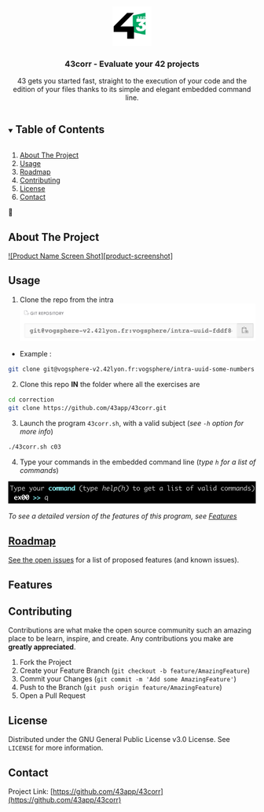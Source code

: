 <!--
*** Thanks for checking out the Best-README-Template. If you have a suggestion
*** that would make this better, please fork the repo and create a pull request
*** or simply open an issue with the tag "enhancement".
*** Thanks again! Now go create something AMAZING! :D
***
***
***
*** To avoid retyping too much info. Do a search and replace for the following:
*** 43app, 43corr, twitter_handle, h.coutaud@outlook.fr, 43corr, 43 gets you started fast, straight to the execution of your code and the edition of main files thanks to its simple and elegant embedded command line.
-->



<!-- PROJECT SHIELDS -->
<!--
*** I'm using markdown "reference style" links for readability.
*** Reference links are enclosed in brackets [ ] instead of parentheses ( ).
*** See the bottom of this document for the declaration of the reference variables
*** for contributors-url, forks-url, etc. This is an optional, concise syntax you may use.
*** https://www.markdownguide.org/basic-syntax/#reference-style-links
-->

<!-- PROJECT LOGO -->
<br />
<p align="center">
  <a href="https://github.com/43app/43corr">
    <img src="/pics/logo.jpg" alt="Logo" width="80" height="80">
  </a>

  <h3 align="center">43corr - Evaluate your 42 projects</h3>

  <p align="center">
    43 gets you started fast, straight to the execution of your code and the edition of your files thanks to its simple and elegant embedded command line.
    <br />
  </p>
</p>



<!-- TABLE OF CONTENTS -->
<details open="open">
  <summary><h2 style="display: inline-block">Table of Contents</h2></summary>
  <ol>
    <li>
      <a href="#about-the-project">About The Project</a>
    </li>
    <li><a href="#usage">Usage</a></li>
    <li><a href="#roadmap">Roadmap</a></li>
    <li><a href="#contributing">Contributing</a></li>
    <li><a href="#license">License</a></li>
    <li><a href="#contact">Contact</a></li>
<!--    <li><a href="#acknowledgements">Acknowledgements</a></li> -->
  </ol>
</details>



<!-- ABOUT THE PROJECT -->
## About The Project

[![Product Name Screen Shot][product-screenshot]](https://example.com)


<!-- USAGE EXAMPLES -->
## Usage

1. Clone the repo from the intra
![Alt text](/pics/gitrepo.png?raw=true "Git repo in intra")
- Example : 
```sh
git clone git@vogsphere-v2.42lyon.fr:vogsphere/intra-uuid-some-numbers correction
```

2. Clone this repo <strong>IN</strong> the folder where all the exercises are
```sh
cd correction
git clone https://github.com/43app/43corr.git
```

3. Launch the program `43corr.sh`, with a valid subject (_see `-h` option for more info_)
```sh
./43corr.sh c03
```

4. Type your commands in the embedded command line (_type `h` for a list of commands_)

![Alt text](/pics/programcli.png?raw=true "The command line of the program")


_To see a detailed version of the features of this program, see <a href="#features">Features</q>_



<!-- ROADMAP -->
## Roadmap

See the [open issues](https://github.com/43app/43corr/issues) for a list of proposed features (and known issues).



## Features



<!-- CONTRIBUTING -->
## Contributing

Contributions are what make the open source community such an amazing place to be learn, inspire, and create. Any contributions you make are **greatly appreciated**.

1. Fork the Project
2. Create your Feature Branch (`git checkout -b feature/AmazingFeature`)
3. Commit your Changes (`git commit -m 'Add some AmazingFeature'`)
4. Push to the Branch (`git push origin feature/AmazingFeature`)
5. Open a Pull Request



<!-- LICENSE -->
## License

Distributed under the GNU General Public License v3.0 License. See `LICENSE` for more information.



<!-- CONTACT -->
## Contact

Project Link: [https://github.com/43app/43corr](https://github.com/43app/43corr)



<!-- ACKNOWLEDGEMENTS -->
<!-- ## Acknowledgements

* []()
* []()
* []()

-->



<!-- MARKDOWN LINKS & IMAGES -->
<!-- https://www.markdownguide.org/basic-syntax/#reference-style-links -->

